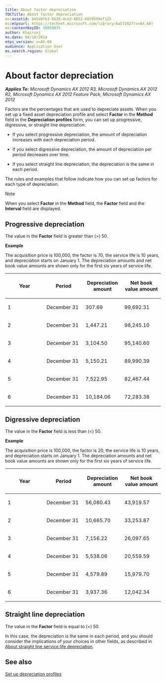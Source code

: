 ```yaml
---
title: About factor depreciation
TOCTitle: About factor depreciation
ms:assetid: b45d4fb3-6638-4ce3-8852-6039599ef125
ms:mtpsurl: https://technet.microsoft.com/library/Aa572027(v=AX.60)
ms:contentKeyID: 36059075
author: Khairunj
ms.date: 04/18/2014
mtps_version: v=AX.60
audience: Application User
ms.search.region: Global
---
```


# About factor depreciation 


_**Applies To:** Microsoft Dynamics AX 2012 R3, Microsoft Dynamics AX 2012 R2, Microsoft Dynamics AX 2012 Feature Pack, Microsoft Dynamics AX 2012_

Factors are the percentages that are used to depreciate assets. When you set up a fixed asset depreciation profile and select **Factor** in the **Method** field in the **Depreciation profiles** form, you can set up progressive, digressive, or straight line depreciation:

  - If you select progressive depreciation, the amount of depreciation increases with each depreciation period.

  - If you select digressive depreciation, the amount of depreciation per period decreases over time.

  - If you select straight line depreciation, the depreciation is the same in each period.

The rules and examples that follow indicate how you can set up factors for each type of depreciation.


> [!NOTE]
> <P>When you select <STRONG>Factor</STRONG> in the <STRONG>Method</STRONG> field, the <STRONG>Factor</STRONG> field and the <STRONG>Interval</STRONG> field are displayed.</P>



## Progressive depreciation

The value in the **Factor** field is greater than (\>) 50.

**Example**

The acquisition price is 100,000, the factor is 70, the service life is 10 years, and depreciation starts on January 1. The depreciation amounts and net book value amounts are shown only for the first six years of service life.

<table>
<colgroup>
<col style="width: 25%" />
<col style="width: 25%" />
<col style="width: 25%" />
<col style="width: 25%" />
</colgroup>
<thead>
<tr class="header">
<th><p>Year</p></th>
<th><p>Period</p></th>
<th><p>Depreciation amount</p></th>
<th><p>Net book value amount</p></th>
</tr>
</thead>
<tbody>
<tr class="odd">
<td><p>1</p></td>
<td><p>December 31</p></td>
<td><p>307.69</p></td>
<td><p>99,692.31</p></td>
</tr>
<tr class="even">
<td><p>2</p></td>
<td><p>December 31</p></td>
<td><p>1,447.21</p></td>
<td><p>98,245.10</p></td>
</tr>
<tr class="odd">
<td><p>3</p></td>
<td><p>December 31</p></td>
<td><p>3,104.50</p></td>
<td><p>95,140.60</p></td>
</tr>
<tr class="even">
<td><p>4</p></td>
<td><p>December 31</p></td>
<td><p>5,150.21</p></td>
<td><p>89,990.39</p></td>
</tr>
<tr class="odd">
<td><p>5</p></td>
<td><p>December 31</p></td>
<td><p>7,522.95</p></td>
<td><p>82,467.44</p></td>
</tr>
<tr class="even">
<td><p>6</p></td>
<td><p>December 31</p></td>
<td><p>10,184.06</p></td>
<td><p>72,283.38</p></td>
</tr>
</tbody>
</table>


## Digressive depreciation

The value in the **Factor** field is less than (\<) 50.

**Example**

The acquisition price is 100,000, the factor is 20, the service life is 10 years, and depreciation starts on January 1. The depreciation amounts and net book value amounts are shown only for the first six years of service life.

<table>
<colgroup>
<col style="width: 25%" />
<col style="width: 25%" />
<col style="width: 25%" />
<col style="width: 25%" />
</colgroup>
<thead>
<tr class="header">
<th><p>Year</p></th>
<th><p>Period</p></th>
<th><p>Depreciation amount</p></th>
<th><p>Net book value amount</p></th>
</tr>
</thead>
<tbody>
<tr class="odd">
<td><p>1</p></td>
<td><p>December 31</p></td>
<td><p>56,080.43</p></td>
<td><p>43,919.57</p></td>
</tr>
<tr class="even">
<td><p>2</p></td>
<td><p>December 31</p></td>
<td><p>10,665.70</p></td>
<td><p>33,253.87</p></td>
</tr>
<tr class="odd">
<td><p>3</p></td>
<td><p>December 31</p></td>
<td><p>7,156.22</p></td>
<td><p>26,097.65</p></td>
</tr>
<tr class="even">
<td><p>4</p></td>
<td><p>December 31</p></td>
<td><p>5,538.06</p></td>
<td><p>20,559.59</p></td>
</tr>
<tr class="odd">
<td><p>5</p></td>
<td><p>December 31</p></td>
<td><p>4,579.89</p></td>
<td><p>15,979.70</p></td>
</tr>
<tr class="even">
<td><p>6</p></td>
<td><p>December 31</p></td>
<td><p>3,937.36</p></td>
<td><p>12,042.34</p></td>
</tr>
</tbody>
</table>


## Straight line depreciation

The value in the **Factor** field is equal to (=) 50.

In this case, the depreciation is the same in each period, and you should consider the implications of your choices in other fields, as described in [About straight line service life depreciation](about-straight-line-service-life-depreciation.md).

## See also

[Set up depreciation profiles](set-up-depreciation-profiles.md)

  


